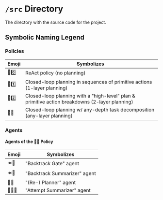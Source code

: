 # `/src` Directory

The directory with the source code for the project.

## Symbolic Naming Legend

### Policies

| Emoji | Symbolizes |
| --- | --- |
| 🧠0️⃣ | ReAct policy (no planning) |
| 🧠1️⃣ | Closed-loop planning in sequences of primitive actions (1-layer planning) |
| 🧠2️⃣ | Closed-loop planning with a "high-level" plan & primitive action breakdowns (2-layer planning) |
| 🧠🔢 | Closed-loop planning w/ any-depth task decomposition (any-layer planning) |

### Agents

#### Agents of the 🧠🔢 Policy

| Emoji | Symbolizes |
| --- | --- |
| ⏪🚪 | "Backtrack Gate" agent |
| ⏪📝 | "Backtrack Summarizer" agent |
| 📅🔄 | "(Re-) Planner" agent |
| 🏃‍♂️📝 | "Attempt Summarizer" agent |